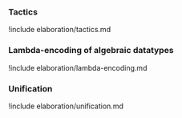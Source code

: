 ### Tactics

!include elaboration/tactics.md

### Lambda-encoding of algebraic datatypes

!include elaboration/lambda-encoding.md

### Unification

!include elaboration/unification.md
